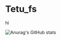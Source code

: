 # Tetu_fs
hi

![Anurag's GitHub stats](https://github-readme-stats.vercel.app/api?username=Tetu-fs&count_private=true)

